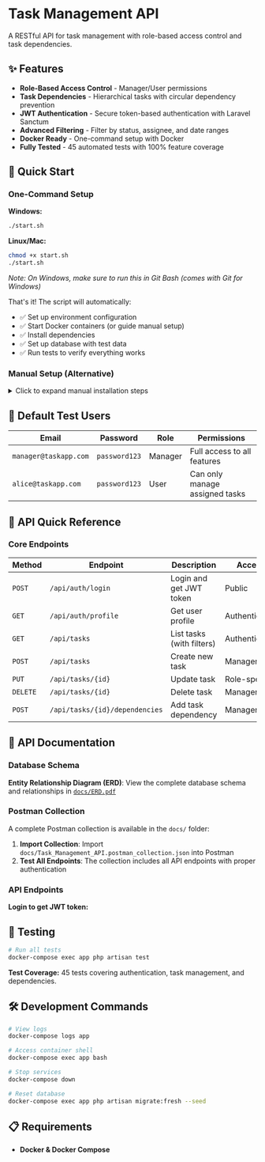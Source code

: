 # Task Management API

A RESTful API for task management with role-based access control and task dependencies.

## ✨ Features

- **Role-Based Access Control** - Manager/User permissions
- **Task Dependencies** - Hierarchical tasks with circular dependency prevention
- **JWT Authentication** - Secure token-based authentication with Laravel Sanctum
- **Advanced Filtering** - Filter by status, assignee, and date ranges
- **Docker Ready** - One-command setup with Docker
- **Fully Tested** - 45 automated tests with 100% feature coverage

## 🚀 Quick Start

### One-Command Setup

**Windows:**
```bash
./start.sh
```

**Linux/Mac:**
```bash
chmod +x start.sh
./start.sh
```

*Note: On Windows, make sure to run this in Git Bash (comes with Git for Windows)*

That's it! The script will automatically:
- ✅ Set up environment configuration
- ✅ Start Docker containers (or guide manual setup)
- ✅ Install dependencies
- ✅ Set up database with test data
- ✅ Run tests to verify everything works

### Manual Setup (Alternative)

<details>
<summary>Click to expand manual installation steps</summary>

#### Using Docker
```bash
cp .env.example .env
# Edit .env: set DB_HOST=db, DB_USERNAME=root, DB_PASSWORD=root_password
docker-compose up -d
docker-compose exec app composer install --ignore-platform-req=ext-fileinfo
docker-compose exec app php artisan key:generate
docker-compose exec app php artisan migrate:fresh --seed
```

</details>

## 👤 Default Test Users

| Email | Password | Role | Permissions |
|-------|----------|------|-------------|
| `manager@taskapp.com` | `password123` | Manager | Full access to all features |
| `alice@taskapp.com` | `password123` | User | Can only manage assigned tasks |

## 🔗 API Quick Reference

### Core Endpoints

| Method | Endpoint | Description | Access |
|--------|----------|-------------|---------|
| `POST` | `/api/auth/login` | Login and get JWT token | Public |
| `GET` | `/api/auth/profile` | Get user profile | Authenticated |
| `GET` | `/api/tasks` | List tasks (with filters) | Authenticated |
| `POST` | `/api/tasks` | Create new task | Manager only |
| `PUT` | `/api/tasks/{id}` | Update task | Role-specific |
| `DELETE` | `/api/tasks/{id}` | Delete task | Manager only |
| `POST` | `/api/tasks/{id}/dependencies` | Add task dependency | Manager only |

## 📖 API Documentation

### Database Schema

**Entity Relationship Diagram (ERD)**: View the complete database schema and relationships in [`docs/ERD.pdf`](docs/ERD.pdf)

### Postman Collection

A complete Postman collection is available in the `docs/` folder:

1. **Import Collection**: Import `docs/Task_Management_API.postman_collection.json` into Postman
2. **Test All Endpoints**: The collection includes all API endpoints with proper authentication

### API Endpoints

**Login to get JWT token:**

## 🧪 Testing

```bash
# Run all tests
docker-compose exec app php artisan test
```

**Test Coverage:** 45 tests covering authentication, task management, and dependencies.

## 🛠️ Development Commands

```bash
# View logs
docker-compose logs app

# Access container shell
docker-compose exec app bash

# Stop services
docker-compose down

# Reset database
docker-compose exec app php artisan migrate:fresh --seed
```

## 📋 Requirements

- **Docker & Docker Compose**

